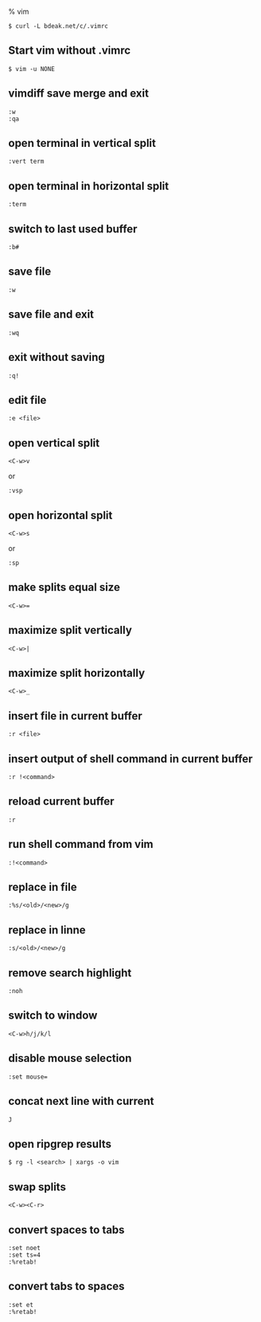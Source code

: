 % vim

	$ curl -L bdeak.net/c/.vimrc

## Start vim without .vimrc

	$ vim -u NONE

## vimdiff save merge and exit

	:w
	:qa

## open terminal in vertical split

	:vert term

## open terminal in horizontal split

	:term

## switch to last used buffer

	:b#

## save file

	:w

## save file and exit

	:wq

## exit without saving

	:q!

## edit file

	:e <file>

## open vertical split

	<C-w>v

or

	:vsp

## open horizontal split

	<C-w>s

or

	:sp

## make splits equal size

	<C-w>=

## maximize split vertically

	<C-w>|

## maximize split horizontally

	<C-w>_

## insert file in current buffer

	:r <file>

## insert output of shell command in current buffer

	:r !<command>

## reload current buffer

	:r

## run shell command from vim

	:!<command>

## replace in file

	:%s/<old>/<new>/g

## replace in linne

	:s/<old>/<new>/g

## remove search highlight

	:noh

## switch to window

	<C-w>h/j/k/l

## disable mouse selection

	:set mouse=

## concat next line with current

	J

## open ripgrep results

	$ rg -l <search> | xargs -o vim

## swap splits

	<C-w><C-r>

## convert spaces to tabs

	:set noet
	:set ts=4
	:%retab!

## convert tabs to spaces

	:set et
	:%retab!
